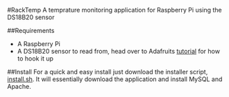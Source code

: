#RackTemp
A temprature monitoring application for Raspberry Pi using the DS18B20 sensor

##Requirements
- A Raspberry Pi
- A DS18B20 sensor to read from, head over to Adafruits [tutorial](http://learn.adafruit.com/adafruits-raspberry-pi-lesson-11-ds18b20-temperature-sensing) for how to hook it up

##Install
For a quick and easy install just download the installer script, [install.sh](https://raw.github.com/victorhaggqvist/racktemp/master/install.sh). It will essentially download the application and install MySQL and Apache.